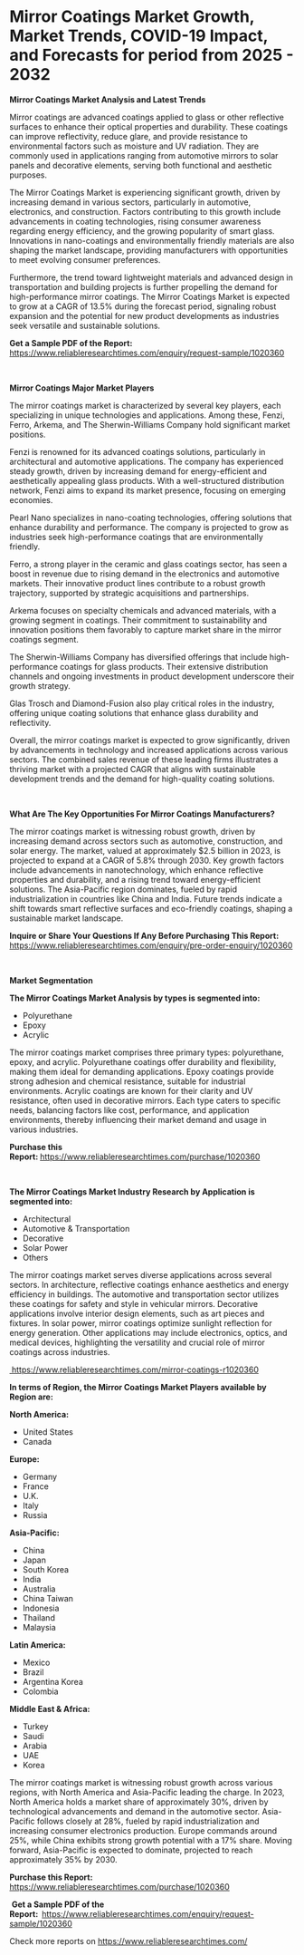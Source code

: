 <p><h1>Mirror Coatings Market Growth, Market Trends, COVID-19 Impact, and Forecasts for period from 2025 - 2032</h1></p><p><strong>Mirror Coatings Market Analysis and Latest Trends</strong></p>
<p><p>Mirror coatings are advanced coatings applied to glass or other reflective surfaces to enhance their optical properties and durability. These coatings can improve reflectivity, reduce glare, and provide resistance to environmental factors such as moisture and UV radiation. They are commonly used in applications ranging from automotive mirrors to solar panels and decorative elements, serving both functional and aesthetic purposes.</p><p>The Mirror Coatings Market is experiencing significant growth, driven by increasing demand in various sectors, particularly in automotive, electronics, and construction. Factors contributing to this growth include advancements in coating technologies, rising consumer awareness regarding energy efficiency, and the growing popularity of smart glass. Innovations in nano-coatings and environmentally friendly materials are also shaping the market landscape, providing manufacturers with opportunities to meet evolving consumer preferences.</p><p>Furthermore, the trend toward lightweight materials and advanced design in transportation and building projects is further propelling the demand for high-performance mirror coatings. The Mirror Coatings Market is expected to grow at a CAGR of 13.5% during the forecast period, signaling robust expansion and the potential for new product developments as industries seek versatile and sustainable solutions.</p></p>
<p><strong>Get a Sample PDF of the Report:&nbsp;</strong> <a href="https://www.reliableresearchtimes.com/enquiry/request-sample/1020360?utm_campaign=3004&utm_medium=2&utm_source=Github&utm_content=ia&utm_term=02042025&utm_id=mirror-coatings">https://www.reliableresearchtimes.com/enquiry/request-sample/1020360</a></p>
<p>&nbsp;</p>
<p><strong>Mirror Coatings Major Market Players</strong></p>
<p><p>The mirror coatings market is characterized by several key players, each specializing in unique technologies and applications. Among these, Fenzi, Ferro, Arkema, and The Sherwin-Williams Company hold significant market positions.</p><p>Fenzi is renowned for its advanced coatings solutions, particularly in architectural and automotive applications. The company has experienced steady growth, driven by increasing demand for energy-efficient and aesthetically appealing glass products. With a well-structured distribution network, Fenzi aims to expand its market presence, focusing on emerging economies.</p><p>Pearl Nano specializes in nano-coating technologies, offering solutions that enhance durability and performance. The company is projected to grow as industries seek high-performance coatings that are environmentally friendly.</p><p>Ferro, a strong player in the ceramic and glass coatings sector, has seen a boost in revenue due to rising demand in the electronics and automotive markets. Their innovative product lines contribute to a robust growth trajectory, supported by strategic acquisitions and partnerships.</p><p>Arkema focuses on specialty chemicals and advanced materials, with a growing segment in coatings. Their commitment to sustainability and innovation positions them favorably to capture market share in the mirror coatings segment.</p><p>The Sherwin-Williams Company has diversified offerings that include high-performance coatings for glass products. Their extensive distribution channels and ongoing investments in product development underscore their growth strategy.</p><p>Glas Trosch and Diamond-Fusion also play critical roles in the industry, offering unique coating solutions that enhance glass durability and reflectivity.</p><p>Overall, the mirror coatings market is expected to grow significantly, driven by advancements in technology and increased applications across various sectors. The combined sales revenue of these leading firms illustrates a thriving market with a projected CAGR that aligns with sustainable development trends and the demand for high-quality coating solutions.</p></p>
<p>&nbsp;</p>
<p><strong>What Are The Key Opportunities For Mirror Coatings Manufacturers?</strong></p>
<p><p>The mirror coatings market is witnessing robust growth, driven by increasing demand across sectors such as automotive, construction, and solar energy. The market, valued at approximately $2.5 billion in 2023, is projected to expand at a CAGR of 5.8% through 2030. Key growth factors include advancements in nanotechnology, which enhance reflective properties and durability, and a rising trend toward energy-efficient solutions. The Asia-Pacific region dominates, fueled by rapid industrialization in countries like China and India. Future trends indicate a shift towards smart reflective surfaces and eco-friendly coatings, shaping a sustainable market landscape.</p></p>
<p><strong>Inquire or Share Your Questions If Any Before Purchasing This Report:</strong> <a href="https://www.reliableresearchtimes.com/enquiry/pre-order-enquiry/1020360?utm_campaign=3004&utm_medium=2&utm_source=Github&utm_content=ia&utm_term=02042025&utm_id=mirror-coatings">https://www.reliableresearchtimes.com/enquiry/pre-order-enquiry/1020360</a></p>
<p>&nbsp;</p>
<p><strong>Market Segmentation</strong></p>
<p><strong>The Mirror Coatings Market Analysis by types is segmented into:</strong></p>
<p><ul><li>Polyurethane</li><li>Epoxy</li><li>Acrylic</li></ul></p>
<p><p>The mirror coatings market comprises three primary types: polyurethane, epoxy, and acrylic. Polyurethane coatings offer durability and flexibility, making them ideal for demanding applications. Epoxy coatings provide strong adhesion and chemical resistance, suitable for industrial environments. Acrylic coatings are known for their clarity and UV resistance, often used in decorative mirrors. Each type caters to specific needs, balancing factors like cost, performance, and application environments, thereby influencing their market demand and usage in various industries.</p></p>
<p><strong>Purchase this Report:&nbsp;</strong><a href="https://www.reliableresearchtimes.com/purchase/1020360?utm_campaign=3004&utm_medium=2&utm_source=Github&utm_content=ia&utm_term=02042025&utm_id=mirror-coatings">https://www.reliableresearchtimes.com/purchase/1020360</a></p>
<p>&nbsp;</p>
<p><strong>The Mirror Coatings Market Industry Research by Application is segmented into:</strong></p>
<p><ul><li>Architectural</li><li>Automotive & Transportation</li><li>Decorative</li><li>Solar Power</li><li>Others</li></ul></p>
<p><p>The mirror coatings market serves diverse applications across several sectors. In architecture, reflective coatings enhance aesthetics and energy efficiency in buildings. The automotive and transportation sector utilizes these coatings for safety and style in vehicular mirrors. Decorative applications involve interior design elements, such as art pieces and fixtures. In solar power, mirror coatings optimize sunlight reflection for energy generation. Other applications may include electronics, optics, and medical devices, highlighting the versatility and crucial role of mirror coatings across industries.</p></p>
<p><a href="https://www.reliableresearchtimes.com/mirror-coatings-r1020360?utm_campaign=3004&utm_medium=2&utm_source=Github&utm_content=ia&utm_term=02042025&utm_id=mirror-coatings">&nbsp;https://www.reliableresearchtimes.com/mirror-coatings-r1020360</a></p>
<p><strong>In terms of Region, the Mirror Coatings Market Players available by Region are:</strong></p>
<p>
    <p> <strong> North America: </strong>
        <ul>
            <li>United States</li>
            <li>Canada</li>
        </ul>
        </p> 
    <p> <strong> Europe: </strong>
        <ul>
            <li>Germany</li>
            <li>France</li>
            <li>U.K.</li>
            <li>Italy</li>
            <li>Russia</li>
        </ul>
        </p> 
    <p> <strong> Asia-Pacific: </strong>
        <ul>
            <li>China</li>
            <li>Japan</li>
            <li>South Korea</li>
            <li>India</li>
            <li>Australia</li>
            <li>China Taiwan</li>
            <li>Indonesia</li>
            <li>Thailand</li>
            <li>Malaysia</li>
        </ul>
        </p> 
    <p> <strong> Latin America: </strong>
        <ul>
            <li>Mexico</li>
            <li>Brazil</li>
            <li>Argentina Korea</li>
            <li>Colombia</li>
        </ul>
        </p> 
    <p> <strong> Middle East & Africa: </strong>
        <ul>
            <li>Turkey</li>
            <li>Saudi</li>
            <li>Arabia</li>
            <li>UAE</li>
            <li>Korea</li>
        </ul>
    </p>
    </p>
<p><p>The mirror coatings market is witnessing robust growth across various regions, with North America and Asia-Pacific leading the charge. In 2023, North America holds a market share of approximately 30%, driven by technological advancements and demand in the automotive sector. Asia-Pacific follows closely at 28%, fueled by rapid industrialization and increasing consumer electronics production. Europe commands around 25%, while China exhibits strong growth potential with a 17% share. Moving forward, Asia-Pacific is expected to dominate, projected to reach approximately 35% by 2030.</p></p>
<p><strong>Purchase this Report: </strong><a href="https://www.reliableresearchtimes.com/purchase/1020360?utm_campaign=3004&utm_medium=2&utm_source=Github&utm_content=ia&utm_term=02042025&utm_id=mirror-coatings">https://www.reliableresearchtimes.com/purchase/1020360</a></p>
<p>&nbsp;<strong>Get a Sample PDF of the Report:&nbsp;&nbsp;</strong><a href="https://www.reliableresearchtimes.com/enquiry/request-sample/1020360?utm_campaign=3004&utm_medium=2&utm_source=Github&utm_content=ia&utm_term=02042025&utm_id=mirror-coatings">https://www.reliableresearchtimes.com/enquiry/request-sample/1020360</a></p>
<p><strong></strong></p>
<p>Check more reports on <a href="https://www.reliableresearchtimes.com/?utm_campaign=3004&utm_medium=2&utm_source=Github&utm_content=ia&utm_term=02042025&utm_id=mirror-coatings">https://www.reliableresearchtimes.com/</a></p>